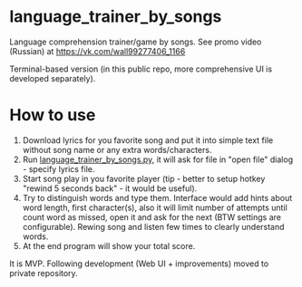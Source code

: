 # language_trainer_by_songs
Language comprehension trainer/game by songs. See promo video (Russian) at https://vk.com/wall99277406_1166

Terminal-based version (in this public repo, more comprehensive UI is developed separately).

# How to use

1. Download lyrics for you favorite song and put it into simple text file without song name or any extra words/characters.
2. Run [language_trainer_by_songs.py](/language_trainer_by_songs.py), it will ask for file in "open file" dialog - specify lyrics file.
3. Start song play in you favorite player (tip - better to setup hotkey "rewind 5 seconds back" - it would be useful).
4. Try to distinguish words and type them. Interface would add hints about word length, first character(s), also it will limit number of attempts until count word as missed, open it and ask for the next (BTW settings are configurable). Rewing song and listen few times to clearly understand words.
5. At the end program will show your total score.

It is MVP. Following development (Web UI + improvements) moved to private repository.
